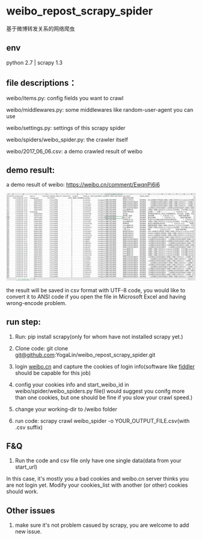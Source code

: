 # weibo_repost_scrapy_spider

基于微博转发关系的网络爬虫

## env

python 2.7 | scrapy 1.3

## file descriptions：

weibo/items.py:
config fields you want to crawl

weibo/middlewares.py:
some middlewares like random-user-agent you can use

weibo/settings.py:
settings of this scrapy spider

weibo/spiders/weibo_spider.py:
the crawler itself

weibo/2017_06_06.csv:
a demo crawled result of weibo

## demo result:

a demo result of weibo: https://weibo.cn/comment/EwqnPi6i6

![pic](https://raw.githubusercontent.com/YogaLin/weibo_repost_scrapy_spider/master/demo-result.png)

the result will be saved in csv format with UTF-8 code, you would like to convert it to ANSI code if you open the file in Microsoft Excel and having wrong-encode problem.

## run step:

1. Run: pip install scrapy(only for whom have not installed scrapy yet.)

2. Clone code: git clone git@github.com:YogaLin/weibo_repost_scrapy_spider.git

3. login [weibo.cn](https://weibo.cn) and capture the cookies of login info(software like [fiddler](http://www.telerik.com/fiddler) should be capable for this job)

4. config your cookies info and start_weibo_id in weibo/spider/weibo_spiders.py file(I would suggest you conifg more than one cookies, but one should be fine if you slow your crawl speed.)

5. change your working-dir to /weibo folder

6. run code: scrapy crawl weibo_spider -o YOUR_OUTPUT_FILE.csv(with .csv suffix)

## F&Q

1. Run the code and csv file only have one single data(data from your start_url)

  In this case, it's mostly you a bad cookies and weibo.cn server thinks you are not login yet. Modify your cookies_list with another (or other) cookies should work.

## Other issues

1. make sure it's not problem casued by scrapy, you are welcome to add new issue.
